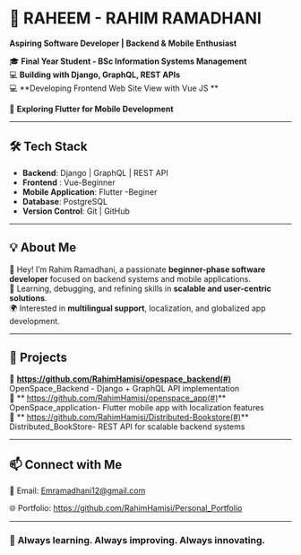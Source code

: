# 🚀 RAHEEM  -  RAHIM RAMADHANI 

**Aspiring Software Developer | Backend & Mobile Enthusiast**  

🎓 **Final Year Student - BSc Information Systems Management**  
💻 **Building with Django, GraphQL, REST APIs**  
💻 **Developing Frontend Web Site View with Vue JS **  

📱 **Exploring Flutter for Mobile Development**  

---  

## 🛠 Tech Stack  
- **Backend**: Django | GraphQL | REST API
- **Frontend** : Vue-Beginner
- **Mobile Application**: Flutter  -Beginer
- **Database**: PostgreSQL  
- **Version Control**: Git | GitHub  

---  

## 💡 About Me  
👋 Hey! I’m Rahim Ramadhani, a passionate **beginner-phase software developer** focused on backend systems and mobile applications.  
🚀 Learning, debugging, and refining skills in **scalable and user-centric solutions**.  
🌍 Interested in **multilingual support**, localization, and globalized app development.  

---

## 📌 Projects  
🔹 **https://github.com/RahimHamisi/opespace_backend(#)**  OpenSpace_Backend - Django + GraphQL API implementation  
🔹 ** https://github.com/RahimHamisi/openspace_app(#)**  OpenSpace_application- Flutter mobile app with localization features  
🔹 ** https://github.com/RahimHamisi/Distributed-Bookstore(#)**  Distributed_BookStore- REST API for scalable backend systems  

---

## 📫 Connect with Me 

📧 Email: Emramadhani12@gmail.com 

🌐 Portfolio: https://github.com/RahimHamisi/Personal_Portfolio 

---

### 🚀 **Always learning. Always improving. Always innovating.**  
